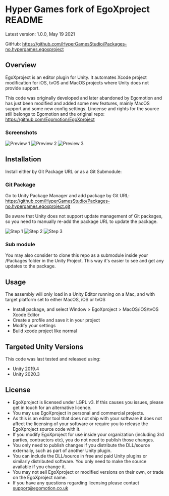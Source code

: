 Hyper Games fork of EgoXproject README
==================
Latest version: 1.0.0, May 19 2021

GitHub: https://github.com/HyperGamesStudio/Packages-no.hypergames.egoxproject

## Overview
EgoXproject is an editor plugin for Unity. It automates Xcode project modification for iOS, tvOS and MacOS projects where Unity does not provide support.

This code was originally developed and later abandoned by Egomotion and has just been modified and added some new features, mainly MacOS support and some new config settings. Lincense and rights for the source still belongs to Egomotion and the original repo:
https://github.com/Egomotion/EgoXproject

### Screenshots
![Preview 1](https://hypergames.no/github/preview1.png)
![Preview 2](https://hypergames.no/github/preview2.png)
![Preview 3](https://hypergames.no/github/preview3.png)

## Installation
Install either by Git Package URL or as a Git Submodule:

### Git Package
Go to Unity Package Manager and add package by Git URL: https://github.com/HyperGamesStudio/Packages-no.hypergames.egoxproject.git 

Be aware that Unity does not support update management of Git packages, so you need to manually re-add the package URL to update the package.

![Step 1](https://hypergames.no/github/addpackage1.png)
![Step 2](https://hypergames.no/github/addpackage2.png)
![Step 3](https://hypergames.no/github/addpackage3.png)

### Sub module
You may also consider to clone this repo as a submodule inside your /Packages folder in the Unity Project. This way it's easier to see and get any updates to the package.

## Usage
The assembly will only load in a Unity Editor running on a Mac, and with target platform set to either MacOS, iOS or tvOS
* Install package, and select Window > EgoXproject > MacOS/iOS/tvOS Xcode Editor
* Create a profile and save it in your project
* Modify your settings
* Build xcode project like normal

## Targeted Unity Versions
This code was last tested and released using:
* Unity 2019.4
* Unity 2020.3

## License
* EgoXproject is licensed under LGPL v3. If this causes you issues, please get in touch for an alternative licence.
* You may use EgoXproject in personal and commercial projects.
* As this is an editor tool that does not ship with your software it does not affect the licensing of your software or require you to release the EgoXproject source code with it.
* If you modify EgoXproject for use inside your organization (including 3rd parties, contractors etc), you do not need to publish those changes.
* You only need to publish changes if you distribute the DLL/source externally, such as part of another Unity plugin.
* You can include the DLL/source in free and paid Unity plugins or similarly distributed software. You only need to make the source available if you change it.
* You may not sell EgoXproject or modified versions on their own, or trade on the EgoXproject name. 
* If you have any questions regarding licensing please contact support@egomotion.co.uk
